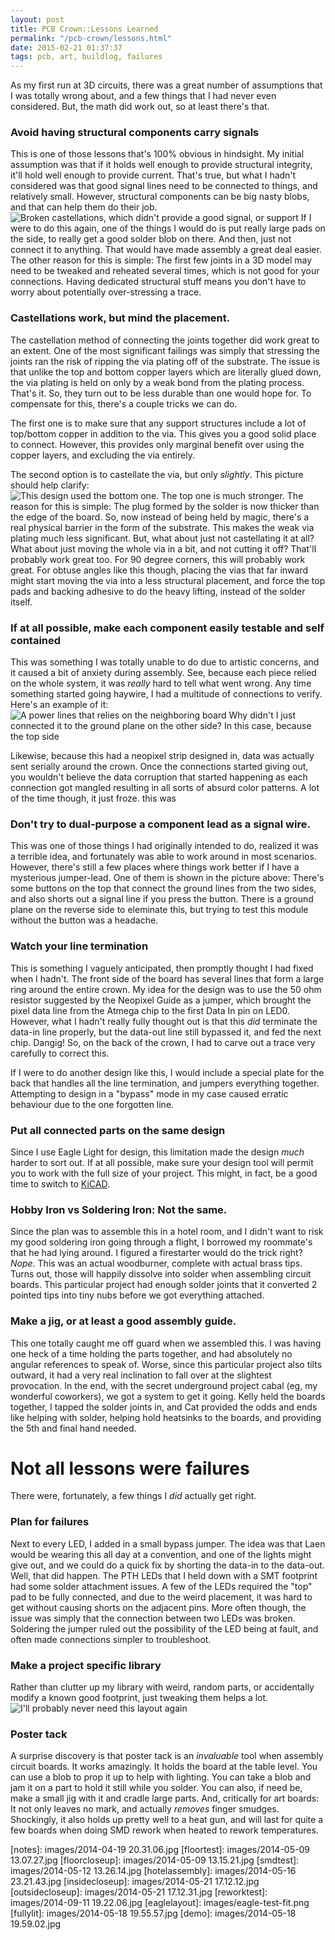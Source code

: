```yaml
---
layout: post
title: PCB Crown::Lessons Learned
permalink: "/pcb-crown/lessons.html"
date: 2015-02-21 01:37:37
tags: pcb, art, buildlog, failures
--- 
```


As my first run at 3D circuits, there was a great number of assumptions that I was totally wrong about, and a few things that I had never even considered. But, the math did work out, so at least there's that. 

### Avoid having structural components carry signals
This is one of those lessons that's 100% obvious in hindsight. My initial assumption was that if it holds well enough to provide structural integrity, it'll hold well enough to provide current. That's true, but what I hadn't considered was that good signal lines need to be connected to things, and relatively small. However, structural components can be big nasty blobs, and that can help them do their job. 
![Broken castellations, which didn't provide a good signal, or support][crackedvia]
If I were to do this again, one of the things I would do is put really large pads on the side, to really get a good solder blob on there. And then, just not connect it to anything. That would have made assembly a great deal easier. 
The other reason for this is simple: The first few joints in a 3D model may need to be tweaked and reheated several times, which is not good for your connections. Having dedicated structural stuff means you don't have to worry about potentially over-stressing a trace. 

### Castellations work, but mind the placement. 
The castellation method of connecting the joints together did work great to an extent. One of the most significant failings was simply that stressing the joints ran the risk of ripping the via plating off of the substrate. The issue is that unlike the top and bottom copper layers which are literally glued down, the via plating is held on only by a weak bond from the plating process. That's it. So, they turn out to be less durable than one would hope for. To compensate for this, there's a couple tricks we can do. 

The first one is to make sure that any support structures include a lot of top/bottom copper in addition to the via. This gives you a good solid place to connect. However, this provides only marginal benefit over using the copper layers, and excluding the via entirely. 

The second option is to castellate the via, but only _slightly_. This picture should help clarify:
![This design used the bottom one. The top one is much stronger.][castellationplacement]
The reason for this is simple: The plug formed by the solder is now thicker than the edge of the board. So, now instead of being held by magic, there's a real physical barrier in the form of the substrate. This makes the weak via plating much less significant. But, what about just not castellating it at all? What about just moving the whole via in a bit, and not cutting it off? That'll probably work great too. For 90 degree corners, this will probably work great. For obtuse angles like this though, placing the vias that far inward might start moving the via into a less structural placement, and force the top pads and backing adhesive to do the heavy lifting, instead of the solder itself. 


### If at all possible, make each component easily testable and self contained
This was something I was totally unable to do due to artistic concerns, and it caused a bit of anxiety during assembly. See, because each piece relied on the whole system, it was _really_ hard to tell what went wrong. Any time something started going haywire, I had a multitude of connections to verify. Here's an example of it:
![A power lines that relies on the neighboring board][disconnectedpower]
Why didn't I just connected it to the ground plane on the other side? In this case, because the top side 

Likewise, because this had a neopixel strip designed in, data was actually sent serially around the crown. Once the connections started giving out, you wouldn't believe the data corruption that started happening as each connection got mangled resulting in all sorts of absurd color patterns. A lot of the time though, it just froze. this was 

### Don't try to dual-purpose a component lead as a signal wire.
This was one of those things I had originally intended to do, realized it was a terrible idea, and fortunately was able to work around in most scenarios. However, there's still a few places where things work better if I have a mysterious jumper-lead. One of them is shown in the picture above: There's some buttons on the top that connect the ground lines from the two sides, and also shorts out a signal line if you press the button. There is a ground plane on the reverse side to eleminate this, but trying to test this module without the button was a headache.

### Watch your line termination
This is something I vaguely anticipated, then promptly thought I had fixed when I hadn't. The front side of the board has several lines that form a large ring around the entire crown. My idea for the design was to use the 50 ohm resistor suggested by the Neopixel Guide as a jumper, which brought the pixel data line from the Atmega chip to the first Data In pin on LED0. However, what I hadn't really fully thought out is that this _did_ terminate the data-in line properly, but the data-out line still bypassed it, and fed the next chip. Dangig! So, on the back of the crown, I had to carve out a trace very carefully to correct this. 

If I were to do another design like this, I would include a special plate for the back that handles all the line termination, and jumpers everything together. Attempting to design in a "bypass" mode in my case caused erratic behaviour due to the one forgotten line. 

### Put all connected parts on the same design
Since I use Eagle Light for design, this limitation made the design _much_ harder to sort out. If at all possible, make sure your design tool will permit you to work with the full size of your project. This might, in fact, be a good time to switch to [KiCAD](http://kicad.info). 

### Hobby Iron vs Soldering Iron: Not the same. 
Since the plan was to assemble this in a hotel room, and I didn't want to risk my good soldering iron going through a flight, I borrowed my roommate's that he had lying around. I figured a firestarter would do the trick right? *Nope*. This was an actual woodburner, complete with actual brass tips. Turns out, those will happily dissolve into solder when assembling circuit boards. This particular project had enough solder joints that it converted 2 pointed tips into tiny nubs before we got everything attached.

### Make a jig, or at least a good assembly guide. 
This one totally caught me off guard when we assembled this. I was having one heck of a time holding the parts together, and had absolutely no angular references to speak of. Worse, since this particular project also tilts outward, it had a very real inclination to fall over at the slightest provocation. 
In the end, with the secret underground project cabal (eg, my wonderful coworkers), we got a system to get it going. Kelly held the boards together, I tapped the solder joints in, and Cat provided the odds and ends like helping with solder, helping hold heatsinks to the boards, and providing the 5th and final hand needed. 

Not all lessons were failures
=============================
There were, fortunately, a few things I _did_ actually get right.

### Plan for failures
Next to every LED, I added in a small bypass jumper. The idea was that Laen would be wearing this all day at a convention, and one of the lights might give out, and we could do a quick fix by shorting the data-in to the data-out. Well, that did happen. The PTH LEDs that I held down with a SMT footprint had some solder attachment issues. A few of the LEDs required the "top" pad to be fully connected, and due to the weird placement, it was hard to get without causing shorts on the adjacent pins. More often though, the issue was simply that the connection between two LEDs was broken. Soldering the jumper ruled out the possibility of the LED being at fault, and often made connections simpler to troubleshoot. 

### Make a project specific library
Rather than clutter up my library with weird, random parts, or accidentally modify a known good footprint, just tweaking them helps a lot. 
![I'll probably never need this layout again][bypass]


### Poster tack
A surprise discovery is that poster tack is an _invaluable_ tool when assembly circuit boards. It works amazingly. It holds the board at the table level. You can use a blob to prop it up to help with lighting. You can take a blob and jam it on a part to hold it still while you solder. You can also, if need be, make a small jig with it and cradle large parts. And, critically for art boards: It not only leaves no mark, and actually _removes_ finger smudges. Shockingly, it also holds up pretty well to a heat gun, and will last for quite a few boards when doing SMD rework when heated to rework temperatures.


[notes]: images/2014-04-19 20.31.06.jpg
[floortest]: images/2014-05-09 13.07.27.jpg
[floorcloseup]: images/2014-05-09 13.15.21.jpg
[smdtest]: images/2014-05-12 13.26.14.jpg
[hotelassembly]: images/2014-05-16 23.21.43.jpg
[insidecloseup]: images/2014-05-21 17.12.12.jpg
[outsidecloseup]: images/2014-05-21 17.12.31.jpg
[reworktest]: images/2014-09-11 19.22.06.jpg
[eaglelayout]: images/eagle-test-fit.png
[fullylit]: images/2014-05-18 19.55.57.jpg
[demo]: images/2014-05-18 19.59.02.jpg

[crackedvia]: 404

[castellationplacement]: images/castellation-placement.png
[ledplacementmask]: led-placement-with-mask.png

[ledplacementwithoutmask]: led-placement-without-mask.png

[disconnectedpower]: images/disconnected-vcc.png

[jumperlead]: images/jumper-lead.png
[bypass]:	images/bypass-jumpers.png
